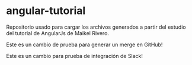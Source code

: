 # angular-tutorial
Repositorio usado para cargar los archivos generados a partir del estudio del tutorial de AngularJs de Maikel Rivero.

Este es un cambio de prueba para generar un merge en GitHub!

Este es un cambio para prueba de integración de Slack!
